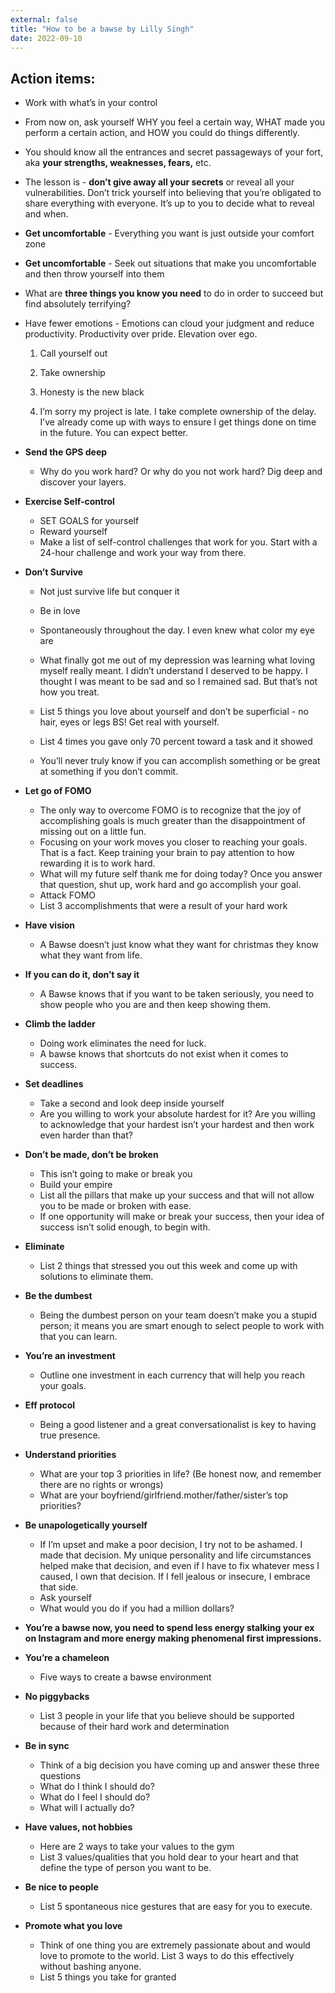 ```yaml
---
external: false
title: "How to be a bawse by Lilly Singh"
date: 2022-09-10
---
```


## Action items:

- Work with what’s in your control

- From now on, ask yourself WHY you feel a certain way, WHAT made you perform a certain action, and HOW you could do things differently.

- You should know all the entrances and secret passageways of your fort, aka **your strengths, weaknesses, fears,** etc.

- The lesson is - **don’t give away all your secrets** or reveal all your vulnerabilities. Don’t trick yourself into believing that you’re obligated to share everything with everyone. It’s up to you to decide what to reveal and when.

- **Get uncomfortable** - Everything you want is just outside your comfort zone

- **Get uncomfortable** - Seek out situations that make you uncomfortable and then throw yourself into them

- What are **three things you know you need** to do in order to succeed but find absolutely terrifying?

- Have fewer emotions - Emotions can cloud your judgment and reduce productivity. Productivity over pride. Elevation over ego.
    
    1. Call yourself out 

    2. Take ownership

    3. Honesty is the new black

    4. I’m sorry my project is late. I take complete ownership of the delay. I’ve already come up with ways to ensure I get things done on time in the future. You can expect better.

- **Send the GPS deep**

    - Why do you work hard? Or why do you not work hard? Dig deep and discover your layers.

- **Exercise Self-control**

    - SET GOALS for yourself
    - Reward yourself
    - Make a list of self-control challenges that work for you. Start with a 24-hour challenge and work your way from there.

- **Don’t Survive**
    - Not just survive life but conquer it

    - Be in love

    - Spontaneously throughout the day. I even knew what color my eye are

    - What finally got me out of my depression was learning what loving myself really meant. I didn’t understand I deserved to be happy. I thought I was meant to be sad and so I remained sad. But that’s not how you treat.

    - List 5 things you love about yourself and don’t be superficial - no hair, eyes or legs BS! Get real with yourself.

    - List 4 times you gave only 70 percent toward a task and it showed

    - You’ll never truly know if you can accomplish something or be great at something if you don’t commit.

- **Let go of FOMO**

    - The only way to overcome FOMO is to recognize that the joy of accomplishing goals is much greater than the disappointment of missing out on a little fun.
    - Focusing on your work moves you closer to reaching your goals. That is a fact. Keep training your brain to pay attention to how rewarding it is to work hard.
    - What will my future self thank me for doing today? Once you answer that question, shut up, work hard and go accomplish your goal.
    - Attack FOMO
    - List 3 accomplishments that were a result of your hard work

- **Have vision**

    - A Bawse doesn’t just know what they want for christmas they know what they want from life.

- **If you can do it, don’t say it**

    - A Bawse knows that if you want to be taken seriously, you need to show people who you are and then keep showing them.

- **Climb the ladder**

    - Doing work eliminates the need for luck.
    - A bawse knows that shortcuts do not exist when it comes to success.

- **Set deadlines**

    - Take a second and look deep inside yourself
    - Are you willing to work your absolute hardest for it? Are you willing to acknowledge that your hardest isn’t your hardest and then work even harder than that?


- **Don’t be made, don’t be broken**

    - This isn’t going to make or break you
    - Build your empire
    - List all the pillars that make up your success and that will not allow you to be made or broken with ease.
    - If one opportunity will make or break your success, then your idea of success isn’t solid enough, to begin with.

- **Eliminate**

    - List 2 things that stressed you out this week and come up with solutions to eliminate them.

- **Be the dumbest**

    - Being the dumbest person on your team doesn’t make you a stupid person; it means you are smart enough to select people to work with that you can learn.

- **You’re an investment**

    - Outline one investment in each currency that will help you reach your goals.

- **Eff protocol**

    - Being a good listener and a great conversationalist is key to having true presence.

- **Understand priorities**

    - What are your top 3 priorities in life? (Be honest now, and remember there are no rights or wrongs)
    - What are your boyfriend/girlfriend.mother/father/sister’s top priorities?

- **Be unapologetically yourself**

    - If I’m upset and make a poor decision, I try not to be ashamed. I made that decision. My unique personality and life circumstances helped make that decision, and even if I have to fix whatever mess I caused, I own that decision. If I fell jealous or insecure, I embrace that side.
    - Ask yourself
    - What would you do if you had a million dollars?

- **You’re a bawse now, you need to spend less energy stalking your ex on Instagram and more energy making phenomenal first impressions.**

- **You’re a chameleon**

    - Five ways to create a bawse environment

- **No piggybacks**

    - List 3 people in your life that you believe should be supported because of their hard work and determination

- **Be in sync**

    - Think of a big decision you have coming up and answer these three questions
    - What do I think I should do?
    - What do I feel I should do?
    - What will I actually do?

- **Have values, not hobbies**

    - Here are 2 ways to take your values to the gym
    - List 3 values/qualities that you hold dear to your heart and that define the type of person you want to be.

- **Be nice to people**

    - List 5 spontaneous nice gestures that are easy for you to execute.

- **Promote what you love**

    - Think of one thing you are extremely passionate about and would love to promote to the world. List 3 ways to do this effectively without bashing anyone.
    - List 5 things you take for granted